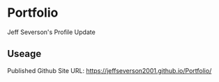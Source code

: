 # Portfolio

Jeff Severson's Profile Update

##  Useage
Published Github Site URL:
https://jeffseverson2001.github.io/Portfolio/



